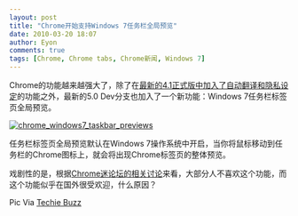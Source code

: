 ```yaml
---
layout: post
title: "Chrome开始支持Windows 7任务栏全局预览"
date: 2010-03-20 18:07
author: Eyon
comments: true
tags: [Chrome, Chrome tabs, Chrome新闻, Windows 7]
---
```

Chrome的功能越来越强大了，除了在[最新的4.1正式版中加入了自动翻译和隐私设定](http://www.chromi.org/archives/3650)的功能之外，最新的5.0 Dev分支也加入了一个新功能：Windows 7任务栏标签页全局预览。

<a href="http://img.chromi.org/2010/03/chrome_windows7_taskbar_previews.png">![](http://img.chromi.org/2010/03/chrome_windows7_taskbar_previews-550x130.png "chrome_windows7_taskbar_previews")</a>

任务栏标签页全局预览默认在Windows 7操作系统中开启，当你将鼠标移动到任务栏的Chrome图标上，就会将出现Chrome标签页的整体预览。

戏剧性的是，根据[Chrome迷论坛的相关讨论](http://bbs.chromi.org/thread-9643-1-1.html)来看，大部分人不喜欢这个功能，而这个功能似乎在国外很受欢迎，什么原因？

Pic Via [Techie Buzz](http://techie-buzz.com/browsers/google-chrome-gets-windows-7-taskbar-previews.html)
